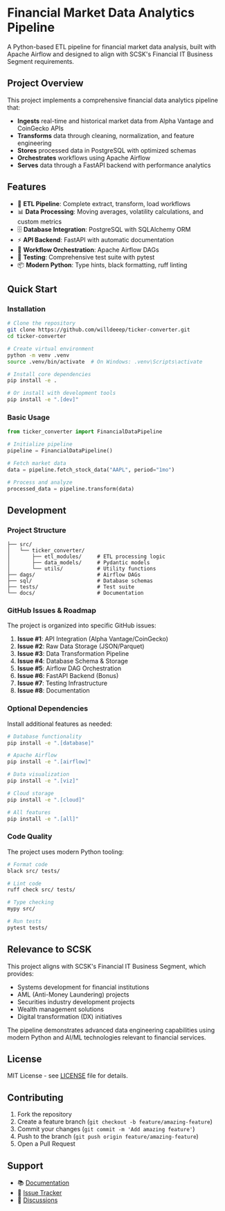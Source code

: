 # Financial Market Data Analytics Pipeline

A Python-based ETL pipeline for financial market data analysis, built with Apache Airflow and designed to align with SCSK's Financial IT Business Segment requirements.

## Project Overview

This project implements a comprehensive financial data analytics pipeline that:

- **Ingests** real-time and historical market data from Alpha Vantage and CoinGecko APIs
- **Transforms** data through cleaning, normalization, and feature engineering
- **Stores** processed data in PostgreSQL with optimized schemas
- **Orchestrates** workflows using Apache Airflow
- **Serves** data through a FastAPI backend with performance analytics

## Features

- 🔄 **ETL Pipeline**: Complete extract, transform, load workflows
- 📊 **Data Processing**: Moving averages, volatility calculations, and custom metrics
- 🗄️ **Database Integration**: PostgreSQL with SQLAlchemy ORM
- ⚡ **API Backend**: FastAPI with automatic documentation
- 🔧 **Workflow Orchestration**: Apache Airflow DAGs
- 🧪 **Testing**: Comprehensive test suite with pytest
- 📦 **Modern Python**: Type hints, black formatting, ruff linting

## Quick Start

### Installation

```bash
# Clone the repository
git clone https://github.com/willdeeep/ticker-converter.git
cd ticker-converter

# Create virtual environment
python -m venv .venv
source .venv/bin/activate  # On Windows: .venv\Scripts\activate

# Install core dependencies
pip install -e .

# Or install with development tools
pip install -e ".[dev]"
```

### Basic Usage

```python
from ticker_converter import FinancialDataPipeline

# Initialize pipeline
pipeline = FinancialDataPipeline()

# Fetch market data
data = pipeline.fetch_stock_data("AAPL", period="1mo")

# Process and analyze
processed_data = pipeline.transform(data)
```

## Development

### Project Structure

```
├── src/
│   └── ticker_converter/
│       ├── etl_modules/     # ETL processing logic
│       ├── data_models/     # Pydantic models
│       └── utils/           # Utility functions
├── dags/                    # Airflow DAGs
├── sql/                     # Database schemas
├── tests/                   # Test suite
└── docs/                    # Documentation
```

### GitHub Issues & Roadmap

The project is organized into specific GitHub issues:

1. **Issue #1**: API Integration (Alpha Vantage/CoinGecko)
2. **Issue #2**: Raw Data Storage (JSON/Parquet)
3. **Issue #3**: Data Transformation Pipeline
4. **Issue #4**: Database Schema & Storage
5. **Issue #5**: Airflow DAG Orchestration
6. **Issue #6**: FastAPI Backend (Bonus)
7. **Issue #7**: Testing Infrastructure
8. **Issue #8**: Documentation

### Optional Dependencies

Install additional features as needed:

```bash
# Database functionality
pip install -e ".[database]"

# Apache Airflow
pip install -e ".[airflow]"

# Data visualization
pip install -e ".[viz]"

# Cloud storage
pip install -e ".[cloud]"

# All features
pip install -e ".[all]"
```

### Code Quality

The project uses modern Python tooling:

```bash
# Format code
black src/ tests/

# Lint code
ruff check src/ tests/

# Type checking
mypy src/

# Run tests
pytest tests/
```

## Relevance to SCSK

This project aligns with SCSK's Financial IT Business Segment, which provides:
- Systems development for financial institutions
- AML (Anti-Money Laundering) projects
- Securities industry development projects
- Wealth management solutions
- Digital transformation (DX) initiatives

The pipeline demonstrates advanced data engineering capabilities using modern Python and AI/ML technologies relevant to financial services.

## License

MIT License - see [LICENSE](LICENSE) file for details.

## Contributing

1. Fork the repository
2. Create a feature branch (`git checkout -b feature/amazing-feature`)
3. Commit your changes (`git commit -m 'Add amazing feature'`)
4. Push to the branch (`git push origin feature/amazing-feature`)
5. Open a Pull Request

## Support

- 📚 [Documentation](docs/)
- 🐛 [Issue Tracker](https://github.com/willdeeep/ticker-converter/issues)
- 💬 [Discussions](https://github.com/willdeeep/ticker-converter/discussions)
